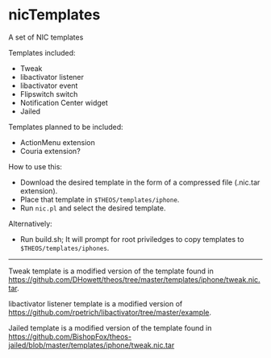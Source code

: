 nicTemplates
============

A set of NIC templates

Templates included:
- Tweak
- libactivator listener
- libactivator event
- Flipswitch switch
- Notification Center widget
- Jailed

Templates planned to be included:
- ActionMenu extension
- Couria extension?

How to use this:
- Download the desired template in the form of a compressed file (.nic.tar extension).
- Place that template in `$THEOS/templates/iphone`.
- Run `nic.pl` and select the desired template.

Alternatively:
- Run build.sh; It will prompt for root priviledges to copy templates to `$THEOS/templates/iphones`.

------------
Tweak template is a modified version of the template found in https://github.com/DHowett/theos/tree/master/templates/iphone/tweak.nic.tar.

libactivator listener template is a modified version of https://github.com/rpetrich/libactivator/tree/master/example.

Jailed template is a modified version of the template found in https://github.com/BishopFox/theos-jailed/blob/master/templates/iphone/tweak.nic.tar
